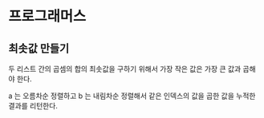 # 프로그래머스

## 최솟값 만들기

두 리스트 간의 곱셈의 합의 최솟값을 구하기 위해서 가장 작은 값은 가장 큰 값과 곱해야 한다.

a 는 오름차순 정렬하고 b 는 내림차순 정렬해서 같은 인덱스의 값을 곱한 값을 누적한 결과를 리턴한다.



